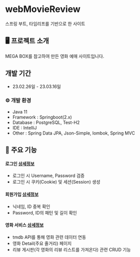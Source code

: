 # webMovieReview
스프링 부트, 타임리프를 기반으로 한 사이트

## 🖥️ 프로젝트 소개
MEGA BOX를 참고하여 만든 영화 예매 사이트입니다.
<br>

## 개발 기간
- 23.02.26일 - 23.03.16일

### ⚙️ 개발 환경
- Java 11
- Framework : Springboot(2.x)
- Database : PostgreSQL, Test-H2
- IDE : IntelliJ
- Other : Spring Data JPA, Json-Simple, lombok, Spring MVC

## 📌 주요 기능
#### 로그인 [상세정보](./login.md)
- 로그인 시 Username, Password 검증
- 로그인 시 쿠키(Cookie) 및 세션(Session) 생성
#### 회원가입 [상세정보](./join.md)
- 닉네임, ID 중복 확인
- Password, ID의 패턴 및 길이 확인
#### 영화 서비스 [상세정보](./movie.md)
- tmdb API를 통해 영화 관련 데이터 연동
- 영화 Detail(주요 줄거리) 페이지
- 리뷰 게시판(각 영화의 리뷰 리스트를 가져온다) 관련 CRUD 기능
